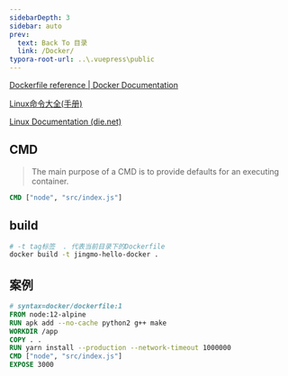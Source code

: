```yaml
---
sidebarDepth: 3
sidebar: auto
prev:
  text: Back To 目录
  link: /Docker/
typora-root-url: ..\.vuepress\public
---
```




[Dockerfile reference | Docker Documentation](https://docs.docker.com/engine/reference/builder/)

[Linux命令大全(手册)](https://www.linuxcool.com/)

[Linux Documentation (die.net)](https://linux.die.net/)



## CMD

> The main purpose of a CMD is to provide defaults for an executing container.

```dockerfile
CMD ["node", "src/index.js"]
```



## build

```sh
# -t tag标签  . 代表当前目录下的Dockerfile
docker build -t jingmo-hello-docker .
```



## 案例

```dockerfile
# syntax=docker/dockerfile:1
FROM node:12-alpine
RUN apk add --no-cache python2 g++ make
WORKDIR /app
COPY . .
RUN yarn install --production --network-timeout 1000000
CMD ["node", "src/index.js"]
EXPOSE 3000
```





